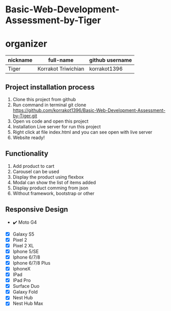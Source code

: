 ﻿# Basic-Web-Development-Assessment-by-Tiger

# organizer
| nickname |      full-name      | github username |
| ---------| ------------------- | --------------- | 
| Tiger    | Korrakot Triwichian | korrakot1396    |

## Project installation process
1. Clone this project from github 
2. Run command in terminal git clone https://github.com/korrakot1396/Basic-Web-Development-Assessment-by-Tiger.git
3. Open vs code and open this project
4. Installation Live server for run this project
5. Right click at file index.html and you can see open with live server
6. Website ready!

## Functionality 
1. Add product to cart
2. Carousel can be used
3. Display the product using flexbox
4. Modal can show the list of items added 
5. Display product comming from json
6. Without framework, bootstrap or other

 ## Responsive Design
 - :heavy_check_mark:  Moto G4
 - [x]  Galaxy S5
 - [x]  Pixel 2
 - [x]  Pixel 2 XL
 - [x]  Iphone 5/SE
 - [x]  Iphone 6/7/8
 - [x]  Iphone 6/7/8 Plus
 - [x]  IphoneX
 - [x]  IPad
 - [x]  IPad Pro
 - [x]  Surface Duo
 - [x]  Galaxy Fold
 - [x]  Nest Hub
 - [x]  Nest Hub Max
